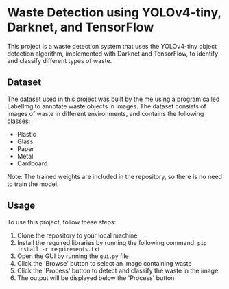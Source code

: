 # Waste Detection using YOLOv4-tiny, Darknet, and TensorFlow

This project is a waste detection system that uses the YOLOv4-tiny object detection algorithm, implemented with Darknet and TensorFlow, to identify and classify different types of waste. 
## Dataset

The dataset used in this project was built by the me using a program called LabelImg to annotate waste objects in images. The dataset consists of images of waste in different environments, and contains the following classes:
* Plastic
* Glass
* Paper
* Metal
* Cardboard

Note: The trained weights are included in the repository, so there is no need to train the model. 

## Usage

To use this project, follow these steps:
1. Clone the repository to your local machine
2. Install the required libraries by running the following command: `pip install -r requirements.txt`
3. Open the GUI by running the `gui.py` file
4. Click the 'Browse' button to select an image containing waste
5. Click the 'Process' button to detect and classify the waste in the image
6. The output will be displayed below the 'Process' button
